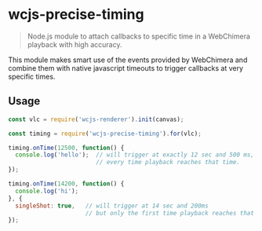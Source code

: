 # wcjs-precise-timing

> Node.js module to attach callbacks to specific time in a WebChimera playback with high accuracy.

This module makes smart use of the events provided by WebChimera and combine them with native javascript timeouts to trigger callbacks at very specific times.

## Usage

```javascript
const vlc = require('wcjs-renderer').init(canvas);

const timing = require('wcjs-precise-timing').for(vlc);

timing.onTime(12500, function() {
  console.log('hello');  // will trigger at exactly 12 sec and 500 ms,
                         // every time playback reaches that time.
});

timing.onTime(14200, function() {
  console.log('hi');
}, {
  singleShot: true,   // will trigger at 14 sec and 200ms
                      // but only the first time playback reaches that time
});

```
